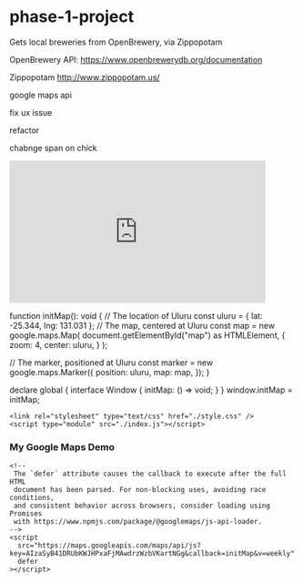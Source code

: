 # phase-1-project

Gets local breweries from OpenBrewery, via Zippopotam

OpenBrewery API: https://www.openbrewerydb.org/documentation

Zippopotam http://www.zippopotam.us/

google maps api


fix ux issue

refactor


chabnge span on chick



  <script async defer src="https://maps.googleapis.com/maps/api/js?key=YOUR_API_KEY&callback=initMap"></script>

  <iframe
  width="450"
  height="250"
  frameborder="0" style="border:0"
  referrerpolicy="no-referrer-when-downgrade"
  src="https://www.google.com/maps/embed/v1/MAP_MODE?key=YOUR_API_KEY&PARAMETERS"
  allowfullscreen>
</iframe>

function initMap(): void {
  // The location of Uluru
  const uluru = { lat: -25.344, lng: 131.031 };
  // The map, centered at Uluru
  const map = new google.maps.Map(
    document.getElementById("map") as HTMLElement,
    {
      zoom: 4,
      center: uluru,
    }
  );

  // The marker, positioned at Uluru
  const marker = new google.maps.Marker({
    position: uluru,
    map: map,
  });
}

declare global {
  interface Window {
    initMap: () => void;
  }
}
window.initMap = initMap;



<html>
  <head>
    <title>Add Map</title>
    <script src="https://polyfill.io/v3/polyfill.min.js?features=default"></script>

    <link rel="stylesheet" type="text/css" href="./style.css" />
    <script type="module" src="./index.js"></script>
  </head>
  <body>
    <h3>My Google Maps Demo</h3>
    <!--The div element for the map -->
    <div id="map"></div>

    <!-- 
     The `defer` attribute causes the callback to execute after the full HTML
     document has been parsed. For non-blocking uses, avoiding race conditions,
     and consistent behavior across browsers, consider loading using Promises
     with https://www.npmjs.com/package/@googlemaps/js-api-loader.
    -->
    <script
      src="https://maps.googleapis.com/maps/api/js?key=AIzaSyB41DRUbKWJHPxaFjMAwdrzWzbVKartNGg&callback=initMap&v=weekly"
      defer
    ></script>
  </body>
</html>

